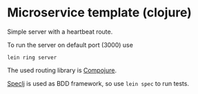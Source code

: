 # Microservice template (clojure)


Simple server with a heartbeat route.

To run the server on default port (3000) use

`lein ring server`



The used routing library is [Compojure](https://github.com/weavejester/compojure).

[Speclj](http://speclj.com/) is used as BDD framework, so use `lein spec` to run tests.
